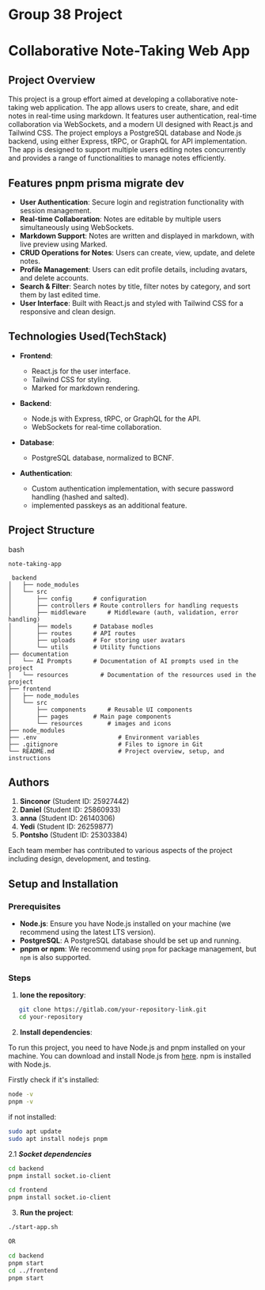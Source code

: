 # Group 38 Project

# Collaborative Note-Taking Web App

## Project Overview

This project is a group effort aimed at developing a collaborative note-taking web application. The app allows users to create, share, and edit notes in real-time using markdown. It features user authentication, real-time collaboration via WebSockets, and a modern UI designed with React.js and Tailwind CSS. The project employs a PostgreSQL database and Node.js backend, using either Express, tRPC, or GraphQL for API implementation. The app is designed to support multiple users editing notes concurrently and provides a range of functionalities to manage notes efficiently.

## Features pnpm prisma migrate dev

- **User Authentication**: Secure login and registration functionality with session management.
- **Real-time Collaboration**: Notes are editable by multiple users simultaneously using WebSockets.
- **Markdown Support**: Notes are written and displayed in markdown, with live preview using Marked.
- **CRUD Operations for Notes**: Users can create, view, update, and delete notes.
- **Profile Management**: Users can edit profile details, including avatars, and delete accounts.
- **Search & Filter**: Search notes by title, filter notes by category, and sort them by last edited time.
- **User Interface**: Built with React.js and styled with Tailwind CSS for a responsive and clean design.

## Technologies Used(TechStack)

- **Frontend**:
  - React.js for the user interface.
  - Tailwind CSS for styling.
  - Marked for markdown rendering.

- **Backend**:
  - Node.js with Express, tRPC, or GraphQL for the API.
  - WebSockets for real-time collaboration.

- **Database**:
  - PostgreSQL database, normalized to BCNF.

- **Authentication**:
  - Custom authentication implementation, with secure password handling (hashed and salted).
  - implemented passkeys as an additional feature.

## Project Structure

bash

```
note-taking-app

 backend
│   ├── node_modules
│   └── src
│       ├── config		# configuration
│       ├── controllers	# Route controllers for handling requests
│       ├── middleware		# Middleware (auth, validation, error handling)
│       ├── models		# Database modles
│       ├── routes		# API routes
│       ├── uploads		# For storing user avatars
│       └── utils		# Utility functions
├── documentation
│   └── AI Prompts		# Documentation of AI prompts used in the project
│   └── resources		  # Documentation of the resources used in the project
├── frontend
│   ├── node_modules
│   └── src
│       ├── components		# Reusable UI components
│       ├── pages		# Main page components
│       └── resources		# images and icons
├── node_modules
├── .env                       # Environment variables
├── .gitignore                 # Files to ignore in Git
└── README.md                  # Project overview, setup, and instructions
```

## Authors

1. **Sinconor** (Student ID: 25927442)
2. **Daniel** (Student ID: 25860933)
3. **anna** (Student ID: 26140306)
4. **Yedi** (Student ID: 26259877)
5. **Pontsho** (Student ID: 25303384)

Each team member has contributed to various aspects of the project including design, development, and testing.

## Setup and Installation

### Prerequisites

- **Node.js**: Ensure you have Node.js installed on your machine (we recommend using the latest LTS version).
- **PostgreSQL**: A PostgreSQL database should be set up and running.
- **pnpm or npm**: We recommend using `pnpm` for package management, but `npm` is also supported.

### Steps

1. **lone the repository**:

```bash
   git clone https://gitlab.com/your-repository-link.git
   cd your-repository
```

2. **Install dependencies**:

To run this project, you need to have Node.js and pnpm installed on your machine. You can download and install Node.js from [here](https://nodejs.org/en/download/). npm is installed with Node.js.

Firstly check if it's installed:

```bash
node -v
pnpm -v
```

if not installed:

```bash
sudo apt update
sudo apt install nodejs pnpm
```

2.1 ***Socket dependencies***

```bash
cd backend
pnpm install socket.io-client
```

```bash
cd frontend
pnpm install socket.io-client
```

3. **Run the project**:

```bash
./start-app.sh

OR

cd backend
pnpm start
cd ../frontend
pnpm start
```



